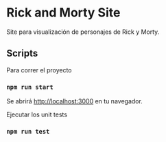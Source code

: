 # Rick and Morty Site

Site para visualización de personajes de Rick y Morty.

## Scripts

Para correr el proyecto

### `npm run start`

Se abrirá [http://localhost:3000](http://localhost:3000) en tu navegador.

Ejecutar los unit tests

### `npm run test`